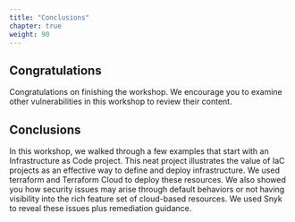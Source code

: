 ```yaml
---
title: "Conclusions"
chapter: true
weight: 90
---
```


## Congratulations
Congratulations on finishing the workshop.  We encourage you to examine other vulnerabilities in this workshop to review their content.

## Conclusions
In this workshop, we walked through a few examples that start with an Infrastructure as Code project.  This neat project illustrates the value of IaC projects as an effective way to define and deploy infrastructure.  We used terraform and Terraform Cloud to deploy these resources.  We also showed you how security issues may arise through default behaviors or not having visibility into the rich feature set of cloud-based resources.  We used Snyk to reveal these issues plus remediation guidance.
